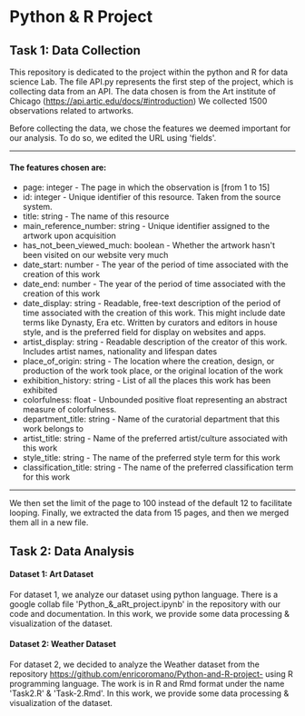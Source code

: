 # Python & R Project

## Task 1: Data Collection

This repository is dedicated to the project within the python and R for data science Lab.
The file API.py represents the first step of the project, which is collecting data from an API.
The data chosen is from the Art institute of Chicago (https://api.artic.edu/docs/#introduction) We collected 1500 observations related to artworks.

Before collecting the data, we chose the features we deemed important for our analysis. To do so, we edited the URL using 'fields'.

- - - -

#### The features chosen are:
- page: integer - The page in which the observation is [from 1 to 15]
- id: integer - Unique identifier of this resource. Taken from the source system.
- title: string - The name of this resource
- main_reference_number: string - Unique identifier assigned to the artwork upon acquisition
- has_not_been_viewed_much: boolean - Whether the artwork hasn't been visited on our website very much
- date_start: number - The year of the period of time associated with the creation of this work
- date_end: number - The year of the period of time associated with the creation of this work
- date_display: string - Readable, free-text description of the period of time associated with the creation of this work. This might include date terms like Dynasty, Era etc. Written by curators and editors in house style, and is the preferred field for display on websites and apps.
- artist_display: string - Readable description of the creator of this work. Includes artist names, nationality and lifespan dates
- place_of_origin: string - The location where the creation, design, or production of the work took place, or the original location of the work
- exhibition_history: string - List of all the places this work has been exhibited
- colorfulness: float - Unbounded positive float representing an abstract measure of colorfulness.
- department_title: string - Name of the curatorial department that this work belongs to
- artist_title: string - Name of the preferred artist/culture associated with this work
- style_title: string - The name of the preferred style term for this work
- classification_title: string - The name of the preferred classification term for this work

- - - -

We then set the limit of the page to 100 instead of the default 12 to facilitate looping.
Finally, we extracted the data from 15 pages, and then we merged them all in a new file.


## Task 2: Data Analysis

#### Dataset 1: Art Dataset
For dataset 1, we analyze our dataset using python language.
There is a google collab file 'Python_&_aRt_project.ipynb' in the repository with our code and documentation.
In this work, we provide some data processing & visualization of the dataset.

#### Dataset 2: Weather Dataset
For dataset 2, we decided to analyze the Weather dataset from the repository https://github.com/enricoromano/Python-and-R-project- using R programming language.
The work is in R and Rmd format under the name 'Task2.R' & 'Task-2.Rmd'.
In this work, we provide some data processing & visualization of the dataset.
